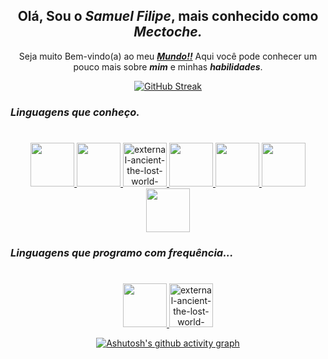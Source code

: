 <div id="inicio" align="center">
  
##                           Olá, Sou o _Samuel Filipe_, mais conhecido como  _**Mectoche.**_
Seja muito Bem-vindo(a) ao meu [***_Mundo!!_***](https://github.com/Mectoche) Aqui você pode conhecer um pouco mais sobre _***mim***_ e minhas ***habilidades***.
 </div>
 <div id="linguagens" align="center">
   
 [![GitHub Streak](https://github-readme-streak-stats.herokuapp.com?user=Mectoche&theme=deuteranopia-friendly-theme&hide_border=true&border_radius=1.8&locale=pt_BR&card_width=476&card_height=177)](https://git.io/streak-stats)

 </div>
 
 ### _Linguagens que conheço._
 #
<div id="linguagens" align="center">
  <a href="https://www.python.org/"><img src="https://img.icons8.com/plasticine/100/python.png" width="70">
  <a href="https://www.java.com/pt-BR/"><img src="https://img.icons8.com/plasticine/100/java-coffee-cup-logo.png" width="70">
  <a href="https://software.fujitsu.com/jp/manual/manualfiles/m150010/b1wd3367/01enz200/index.html"> <img src="https://img.icons8.com/external-filled-outline-icons-maxicons/85/external-ancient-the-lost-world-filled-outline-filled-outline-icons-maxicons-9.png" alt="external-ancient-the-lost-world-flat-flat-icons-maxicons-21" width="70">
  <a href="https://html.com/"><img src="https://img.icons8.com/plasticine/100/html-5.png" width="70">
  <a href="https://css3.com/"><img src="https://img.icons8.com/plasticine/100/css3.png" width="70">
  <a href="https://www.php.net/"><img src="https://img.icons8.com/stickers/100/php-server.png" width="70">
  <a href="https://www.mysql.com/"><img src="https://img.icons8.com/plasticine/100/oracle-pl-sql--v3.png" width="70">
  </a>
</div>
    
  ### _Linguagens que programo com frequência..._
  #
  <div id="linguagens" align="center">
    
  <a href="https://www.python.org/"><img src="https://img.icons8.com/plasticine/100/python.png" width="70">
  <a href="https://software.fujitsu.com/jp/manual/manualfiles/m150010/b1wd3367/01enz200/index.html"> <img src="https://img.icons8.com/external-filled-outline-icons-maxicons/85/external-ancient-the-lost-world-filled-outline-filled-outline-icons-maxicons-9.png" alt="external-ancient-the-lost-world-flat-flat-icons-maxicons-21" width="70">

  </div>

  </a>

<div id="linguagens" align="center">
  
[![Ashutosh's github activity graph](https://github-readme-activity-graph.vercel.app/graph?username=mectoche&bg_color=000000&color=ffffff&line=ffffff&point=ffffff&area=true&hide_border=true)](https://github.com/ashutosh00710/github-readme-activity-graph)
</div>


